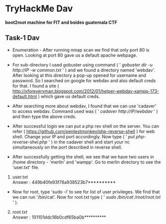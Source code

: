 # TryHackMe Dav
**boot2root machine for FIT and bsides guatemala CTF**

## Task-1 Dav

* Enumeration - After running nmap scan we find that only port 80 is open. Looking at port 80 gave us a default apache webpage.

* For sub-directory I used gobuster using command ( ' *gobuster dir -u http://IP -w common.txt* ' ) and we found a directory named 'webdav'. After looking at this directory a pop-up opened for username and password. So I searched on google for webdav and also default creds for that. I found a site ( http://xforeveryman.blogspot.com/2012/01/helper-webdav-xampp-173-default.html ) which gave us default creds. 

* After searching more about webdav, I found that we can use 'cadaver' to access webdav. Command used was ( ' *cadaver http://IP/webdav* ' ) and then type the above creds. 

* After successful login we can put a php rev shell on the server. You can refer ( https://github.com/pentestmonkey/php-reverse-shell ) for web shell. Change your IP and port accordingly. Now type ( ' *put php-reverse-shel.php* ' ) in the cadaver shell and start your nc simultaneously on the port described in reverse shell.

* After successfully getting the shell, we see that we have two users in /home directory - 'merlin' and 'wampp'. Go to merlin directory to see the 'user.txt' file.

1. user.txt<br>
Answer : 449b40fe93f78a938523b7**********

* Now for root, type 'sudo -l' to see for list of user privileges. We find that we can run '/bin/cat'. Now for root.txt type ( ' *sudo /bin/cat /root/root.txt* ' ).

2. root.txt <br>
Answer : 101101ddc16b0cdf65ba0b**********
